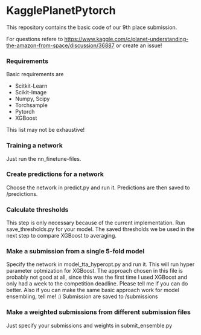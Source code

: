 # KagglePlanetPytorch
This repository contains the basic code of our 9th place submission.

For questions refere to https://www.kaggle.com/c/planet-understanding-the-amazon-from-space/discussion/36887 or create an issue!

### Requirements
Basic requirements are
  * Scitkit-Learn
  * Scikit-Image
  * Numpy, Scipy
  * Torchsample
  * Pytorch
  * XGBoost

This list may not be exhaustive!

### Training a network
Just run the nn_finetune-files.

### Create predictions for a network
Choose the network in predict.py and run it. Predictions are then saved to /predictions.

### Calculate thresholds
This step is only necessary because of the current implementation. Run save_thresholds.py for your model. The saved thresholds we be used in the next step to compare XGBoost to averaging.

### Make a submission from a single 5-fold model
Specify the network in model_tta_hyperopt.py and run it. This will run hyper parameter optmization for XGBoost. The approach chosen in this file is probably not good at all, since this was the first time I used XGBoost and only had a week to the competition deadline. Please tell me if you can do better. Also if you can make the same basic approach work for model ensembling, tell me! :)
Submission are saved to /submissions

### Make a weighted submissions from different submission files
Just specify your submissions and weights in submit_ensemble.py
